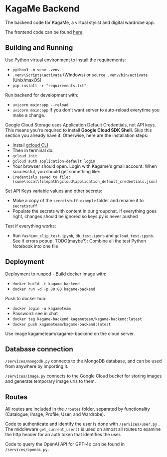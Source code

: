 # KagaMe Backend

The backend code for KagaMe, a virtual stylist and digital wardrobe app.

The frontend code can be found [here](https://github.com/chienshyong/kagame_app).

## Building and Running
Use Python virtual environment to install the requirements:
- `python3 -m venv .venv`
- `.venv\Scripts\activate` (Windows) or `source .venv/bin/activate` (Unix/maxOS)
- `pip install -r "requirements.txt"`

Run backend for development with:
- `uvicorn main:app --reload`
- `uvicorn main:app` If you don't want server to auto-reload everytime you make a change.

Google Cloud Storage uses Application Default Credentials, not API keys. This means you're required to install **Google Cloud SDK Shell**. Skip this section you already have it. Otherwise, here are the installation steps:
- Install [gcloud CLI](https://cloud.google.com/sdk/docs/install)
- Then in terminal do:
- `gcloud init`
- `gcloud auth application-default login`
- Your browser should open. Login with Kagame's gmail account. When successful, you should get something like:
- `Credentials saved to file: [some\local\filepath\gcloud\application_default_credentials.json]`

Set API Keys variable values and other secrets:
- Make a copy of the `secretstuff-example` folder and rename it to `secretstuff`
- Populate the secrets with content in our groupchat. If everything goes right, changes should be ignored so keys.py is never pushed 

Test if everything works:
- Run `fashion_clip_test.ipynb`, `db_test.ipynb` and `gcloud_test.ipynb`. See if errors popup.
TODO(maybe?): Combine all the test Python Notebook into one file

## Deployment
Deployment to runpod - Build docker image with:
- `docker build -t kagame-backend .`
- `docker run -d -p 80:80 kagame-backend`

Push to docker hub:
- `docker login -u kagameteam`
- Password: see in chat
- `docker tag kagame-backend kagameteam/kagame-backend:latest`
- `docker push kagameteam/kagame-backend:latest`

Use image kagameteam/kagame-backend on the cloud server.

## Database connection
`/services/mongodb.py` connects to the MongoDB database, and can be used from anywhere by importing it.

`/services/image.py` connects to the Google Cloud bucket for storing images and generate temporary image urls to them.

## Routes
All routes are included in the `/routes` folder, separated by functionality (Catalogue, Image, Profile, User, and Wardrobe).

Code to authenticate and identify the user is done with `/services/user.py` . The middleware `get_current_user()` is used on almost all routes to examine the http header for an auth token that identifies the user.

Code to query the OpenAI API for GPT-4o can be found in `/services/openai.py`.